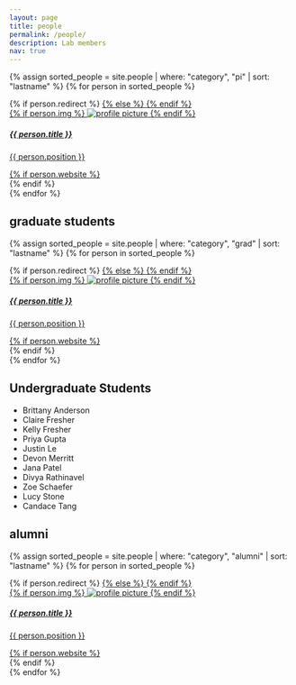 ```yaml
---
layout: page
title: people
permalink: /people/
description: Lab members
nav: true
---
```



<div class="projects grid">

  {% assign sorted_people = site.people | where: "category", "pi" | sort: "lastname" %}
  {% for person in sorted_people %}
  <div class="grid-item">
    {% if person.redirect %}
    <a href="{{ person.redirect }}" target="_blank">
    {% else %}
    <a href="{{ person.url | relative_url }}">
    {% endif %}
      <div class="card hoverable">
        {% if person.img %}
        <img src="{{ person.img | relative_url }}" alt="profile picture">
        {% endif %}
        <div class="card-body">
          <h5 class="card-title">{{ person.title }}</h5>
          <p class="card-text text-lowercase">{{ person.position }}</p>
          <div class="row ml-1 mr-1 p-0">
            {% if person.website %}
            <div class="github-icon">
              <div class="icon" data-toggle="tooltip" title="homepage">
                <a href="{{ person.website }}" target="_blank"><i class="fas fa-external-link-alt gh-icon"></i></a>
              </div>
            </div>
            {% endif %}
          </div>
        </div>
      </div>
    </a>
  </div>
{% endfor %}

</div>


## graduate students

<div class="projects grid">

  {% assign sorted_people = site.people | where: "category", "grad" | sort: "lastname" %}
  {% for person in sorted_people %}
  <div class="grid-item">
    {% if person.redirect %}
    <a href="{{ person.redirect }}" target="_blank">
    {% else %}
    <a href="{{ person.url | relative_url }}">
    {% endif %}
      <div class="card hoverable">
        {% if person.img %}
        <img src="{{ person.img | relative_url }}" alt="profile picture">
        {% endif %}
        <div class="card-body">
          <h5 class="card-title">{{ person.title }}</h5>
          <p class="card-text text-lowercase">{{ person.position }}</p>
          <div class="row ml-1 mr-1 p-0">
            {% if person.website %}
            <div class="github-icon">
              <div class="icon" data-toggle="tooltip" title="homepage">
                <a href="{{ person.website }}" target="_blank"><i class="fas fa-external-link-alt gh-icon"></i></a>
              </div>
            </div>
            {% endif %}
          </div>
        </div>
      </div>
    </a>
  </div>
{% endfor %}

</div>


## Undergraduate Students

<div>
	<ul>
		<li>Brittany Anderson</li>
		<li>Claire Fresher</li>
		<li>Kelly Fresher</li>
		<li>Priya Gupta</li>
		<li>Justin Le</li>
		<li>Devon Merritt</li>
		<li>Jana Patel</li>
		<li>Divya Rathinavel</li>
		<li>Zoe Schaefer</li>
		<li>Lucy Stone</li>
		<li>Candace Tang</li>
	</ul>
</div>


## alumni

<div class="projects grid">

  {% assign sorted_people = site.people | where: "category", "alumni" | sort: "lastname" %}
  {% for person in sorted_people %}
  <div class="grid-item">
    {% if person.redirect %}
    <a href="{{ person.redirect }}" target="_blank">
    {% else %}
    <a href="{{ person.url | relative_url }}">
    {% endif %}
      <div class="card hoverable">
        {% if person.img %}
        <img src="{{ person.img | relative_url }}" alt="profile picture">
        {% endif %}
        <div class="card-body">
          <h5 class="card-title">{{ person.title }}</h5>
          <p class="card-text text-lowercase">{{ person.position }}</p>
          <div class="row ml-1 mr-1 p-0">
            {% if person.website %}
            <div class="github-icon">
              <div class="icon" data-toggle="tooltip" title="homepage">
                <a href="{{ person.website }}" target="_blank"><i class="fas fa-external-link-alt gh-icon"></i></a>
              </div>
            </div>
            {% endif %}
          </div>
        </div>
      </div>
    </a>
  </div>
{% endfor %}

</div>

